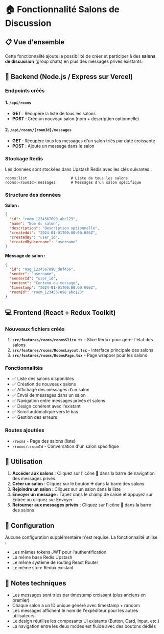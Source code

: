 # 🏠 Fonctionnalité Salons de Discussion

## 📋 Vue d'ensemble

Cette fonctionnalité ajoute la possibilité de créer et participer à des **salons de discussion** (group chats) en plus des messages privés existants.

## 🧩 Backend (Node.js / Express sur Vercel)

### Endpoints créés

#### 1. `/api/rooms`

- **GET** : Récupère la liste de tous les salons
- **POST** : Crée un nouveau salon (nom + description optionnelle)

#### 2. `/api/rooms/[roomId]/messages`

- **GET** : Récupère tous les messages d'un salon triés par date croissante
- **POST** : Ajoute un message dans le salon

### Stockage Redis

Les données sont stockées dans Upstash Redis avec les clés suivantes :

```
rooms:list                    # Liste de tous les salons
rooms:<roomId>:messages       # Messages d'un salon spécifique
```

### Structure des données

**Salon :**

```json
{
  "id": "room_1234567890_abc123",
  "name": "Nom du salon",
  "description": "Description optionnelle",
  "createdAt": "2024-01-01T00:00:00.000Z",
  "createdBy": "user_id",
  "createdByUsername": "username"
}
```

**Message de salon :**

```json
{
  "id": "msg_1234567890_def456",
  "sender": "username",
  "senderId": "user_id",
  "content": "Contenu du message",
  "timestamp": "2024-01-01T00:00:00.000Z",
  "roomId": "room_1234567890_abc123"
}
```

## 💻 Frontend (React + Redux Toolkit)

### Nouveaux fichiers créés

1. **`src/features/rooms/roomsSlice.ts`** - Slice Redux pour gérer l'état des salons
2. **`src/features/rooms/RoomsLayout.tsx`** - Interface principale des salons
3. **`src/features/rooms/RoomsPage.tsx`** - Page wrapper pour les salons

### Fonctionnalités

- ✅ Liste des salons disponibles
- ✅ Création de nouveaux salons
- ✅ Affichage des messages d'un salon
- ✅ Envoi de messages dans un salon
- ✅ Navigation entre messages privés et salons
- ✅ Design cohérent avec l'existant
- ✅ Scroll automatique vers le bas
- ✅ Gestion des erreurs

### Routes ajoutées

- `/rooms` - Page des salons (liste)
- `/rooms/:roomId` - Conversation d'un salon spécifique

## 🚀 Utilisation

1. **Accéder aux salons** : Cliquez sur l'icône 💬 dans la barre de navigation des messages privés
2. **Créer un salon** : Cliquez sur le bouton ➕ dans la barre des salons
3. **Rejoindre un salon** : Cliquez sur un salon dans la liste
4. **Envoyer un message** : Tapez dans le champ de saisie et appuyez sur Entrée ou cliquez sur Envoyer
5. **Retourner aux messages privés** : Cliquez sur l'icône 💬 dans la barre des salons

## 🔧 Configuration

Aucune configuration supplémentaire n'est requise. La fonctionnalité utilise :

- Les mêmes tokens JWT pour l'authentification
- La même base Redis Upstash
- Le même système de routing React Router
- Le même store Redux existant

## 📝 Notes techniques

- Les messages sont triés par timestamp croissant (plus anciens en premier)
- Chaque salon a un ID unique généré avec timestamp + random
- Les messages affichent le nom de l'expéditeur pour les autres utilisateurs
- Le design réutilise les composants UI existants (Button, Card, Input, etc.)
- La navigation entre les deux modes est fluide avec des boutons dédiés
